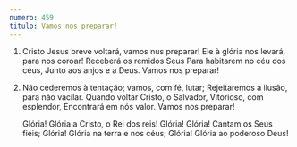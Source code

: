 ```yaml
---
numero: 459
titulo: Vamos nos preparar!
---
```

1. Cristo Jesus breve voltará, vamos nus preparar!
   Ele à glória nos levará, para nos coroar!
   Receberá os remidos Seus
   Para habitarem no céu dos céus,
   Junto aos anjos e a Deus. Vamos nos preparar!

2. Não cederemos à tentação; vamos, com fé, lutar;
   Rejeitaremos a ilusão, para não vacilar.
   Quando voltar Cristo, o Salvador,
   Vitorioso, com esplendor,
   Encontrará em nós valor. Vamos nos preparar!

   Glória! Glória a Cristo, o Rei dos reis!
   Glória! Glória! Cantam os Seus fiéis;
   Glória! Glória na terra e nos céus;
   Glória! Glória ao poderoso Deus!
